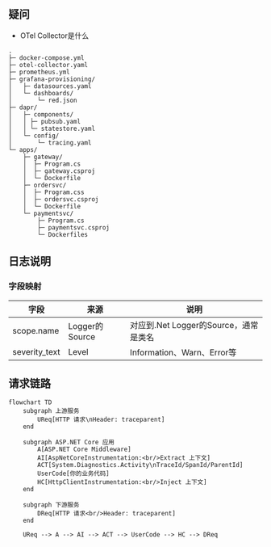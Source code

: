 ## 疑问

- OTel Collector是什么

```pre
.
├─ docker-compose.yml
├─ otel-collector.yaml
├─ prometheus.yml
├─ grafana-provisioning/
│   ├─ datasources.yaml
│   └─ dashboards/
│       └─ red.json
├─ dapr/
│   ├─ components/
│   │ ├─ pubsub.yaml
│   │ └─ statestore.yaml
│   └─ config/
│       └─ tracing.yaml
└─ apps/
    ├─ gateway/
    │  ├─ Program.cs
    │  ├─ gateway.csproj
    │  └─ Dockerfile
    ├─ ordersvc/
    │  ├─ Program.css
    │  ├─ ordersvc.csproj
    │  └─ Dockerfile
    └─ paymentsvc/
        ├─ Program.cs
        ├─ paymentsvc.csproj
        └─ Dockerfiles
```

## 日志说明

### 字段映射

| 字段          | 来源           | 说明                                  |
| ------------- | -------------- | ------------------------------------- |
| scope.name    | Logger的Source | 对应到.Net Logger的Source，通常是类名 |
| severity_text | Level          | Information、Warn、Error等            |

## 请求链路

```mermaid
flowchart TD
    subgraph 上游服务
        UReq[HTTP 请求\nHeader: traceparent]
    end

    subgraph ASP.NET Core 应用
        A[ASP.NET Core Middleware]
        AI[AspNetCoreInstrumentation:<br/>Extract 上下文]
        ACT[System.Diagnostics.Activity\nTraceId/SpanId/ParentId]
        UserCode[你的业务代码]
        HC[HttpClientInstrumentation:<br/>Inject 上下文]
    end

    subgraph 下游服务
        DReq[HTTP 请求<br/>Header: traceparent]
    end

    UReq --> A --> AI --> ACT --> UserCode --> HC --> DReq
```
